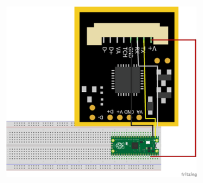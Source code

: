 ![sketch](https://github.com/codesidian/RPi-Tempira/blob/main/fingerprint/fingerprint%20scanner%20sketch_bb.png?raw=true)
